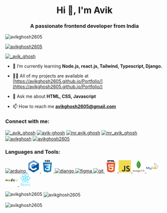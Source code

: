 <h1 align="center">Hi 👋, I'm Avik</h1>
<h3 align="center">A passionate frontend developer from India</h3>

<p align="left"> <img src="https://komarev.com/ghpvc/?username=avikghosh2605&label=Profile%20views&color=0e75b6&style=flat" alt="avikghosh2605" /> </p>

<p align="left"> <a href="https://github.com/ryo-ma/github-profile-trophy"><img src="https://github-profile-trophy.vercel.app/?username=avikghosh2605" alt="avikghosh2605" /></a> </p>

<p align="left"> <a href="https://twitter.com/_avik_ghosh" target="blank"><img src="https://img.shields.io/twitter/follow/_avik_ghosh?logo=twitter&style=for-the-badge" alt="_avik_ghosh" /></a> </p>

- 🌱 I’m currently learning **Node.js, react.js, Tailwind, Typescript, Django.**

- 👨‍💻 All of my projects are available at [https://avikghosh2605.github.io/Portfolio/](https://avikghosh2605.github.io/Portfolio/)

- 💬 Ask me about **HTML, CSS, Javascript**

- 📫 How to reach me **avikghosh2605@gmail.com**

<h3 align="left">Connect with me:</h3>
<p align="left">
<a href="https://twitter.com/_avik_ghosh" target="blank"><img align="center" src="https://raw.githubusercontent.com/rahuldkjain/github-profile-readme-generator/master/src/images/icons/Social/twitter.svg" alt="_avik_ghosh" height="30" width="40" /></a>
<a href="https://linkedin.com/in/avik-ghosh" target="blank"><img align="center" src="https://raw.githubusercontent.com/rahuldkjain/github-profile-readme-generator/master/src/images/icons/Social/linked-in-alt.svg" alt="avik-ghosh" height="30" width="40" /></a>
<a href="https://fb.com/mr.avik.ghosh" target="blank"><img align="center" src="https://raw.githubusercontent.com/rahuldkjain/github-profile-readme-generator/master/src/images/icons/Social/facebook.svg" alt="mr.avik.ghosh" height="30" width="40" /></a>
<a href="https://instagram.com/mr_avik_ghosh" target="blank"><img align="center" src="https://raw.githubusercontent.com/rahuldkjain/github-profile-readme-generator/master/src/images/icons/Social/instagram.svg" alt="mr_avik_ghosh" height="30" width="40" /></a>
<a href="https://hashnode.com/avikghosh" target="blank"><img align="center" src="https://raw.githubusercontent.com/rahuldkjain/github-profile-readme-generator/master/src/images/icons/Social/hashnode.svg" alt="avikghosh" height="30" width="40" /></a>
<a href="https://www.hackerrank.com/avikghosh2605" target="blank"><img align="center" src="https://raw.githubusercontent.com/rahuldkjain/github-profile-readme-generator/master/src/images/icons/Social/hackerrank.svg" alt="avikghosh2605" height="30" width="40" /></a>
</p>

<h3 align="left">Languages and Tools:</h3>
<p align="left"> <a href="https://www.arduino.cc/" target="_blank" rel="noreferrer"> <img src="https://cdn.worldvectorlogo.com/logos/arduino-1.svg" alt="arduino" width="40" height="40"/> </a> <a href="https://www.cprogramming.com/" target="_blank" rel="noreferrer"> <img src="https://raw.githubusercontent.com/devicons/devicon/master/icons/c/c-original.svg" alt="c" width="40" height="40"/> </a> <a href="https://www.w3schools.com/css/" target="_blank" rel="noreferrer"> <img src="https://raw.githubusercontent.com/devicons/devicon/master/icons/css3/css3-original-wordmark.svg" alt="css3" width="40" height="40"/> </a> <a href="https://www.djangoproject.com/" target="_blank" rel="noreferrer"> <img src="https://cdn.worldvectorlogo.com/logos/django.svg" alt="django" width="40" height="40"/> </a> <a href="https://www.figma.com/" target="_blank" rel="noreferrer"> <img src="https://www.vectorlogo.zone/logos/figma/figma-icon.svg" alt="figma" width="40" height="40"/> </a> <a href="https://git-scm.com/" target="_blank" rel="noreferrer"> <img src="https://www.vectorlogo.zone/logos/git-scm/git-scm-icon.svg" alt="git" width="40" height="40"/> </a> <a href="https://www.w3.org/html/" target="_blank" rel="noreferrer"> <img src="https://raw.githubusercontent.com/devicons/devicon/master/icons/html5/html5-original-wordmark.svg" alt="html5" width="40" height="40"/> </a> <a href="https://developer.mozilla.org/en-US/docs/Web/JavaScript" target="_blank" rel="noreferrer"> <img src="https://raw.githubusercontent.com/devicons/devicon/master/icons/javascript/javascript-original.svg" alt="javascript" width="40" height="40"/> </a> <a href="https://www.mongodb.com/" target="_blank" rel="noreferrer"> <img src="https://raw.githubusercontent.com/devicons/devicon/master/icons/mongodb/mongodb-original-wordmark.svg" alt="mongodb" width="40" height="40"/> </a> <a href="https://www.mysql.com/" target="_blank" rel="noreferrer"> <img src="https://raw.githubusercontent.com/devicons/devicon/master/icons/mysql/mysql-original-wordmark.svg" alt="mysql" width="40" height="40"/> </a> <a href="https://nodejs.org" target="_blank" rel="noreferrer"> <img src="https://raw.githubusercontent.com/devicons/devicon/master/icons/nodejs/nodejs-original-wordmark.svg" alt="nodejs" width="40" height="40"/> </a> <a href="https://reactjs.org/" target="_blank" rel="noreferrer"> <img src="https://raw.githubusercontent.com/devicons/devicon/master/icons/react/react-original-wordmark.svg" alt="react" width="40" height="40"/> </a> </p>

<p><img align="left" src="https://github-readme-stats.vercel.app/api/top-langs?username=avikghosh2605&show_icons=true&locale=en&layout=compact" alt="avikghosh2605" /></p>

<p>&nbsp;<img align="center" src="https://github-readme-stats.vercel.app/api?username=avikghosh2605&show_icons=true&locale=en" alt="avikghosh2605" /></p>

<p><img align="center" src="https://github-readme-streak-stats.herokuapp.com/?user=avikghosh2605&" alt="avikghosh2605" /></p>
